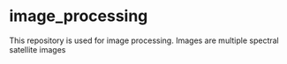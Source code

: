 # image_processing
This repository is used for image processing.
Images are multiple spectral satellite images
